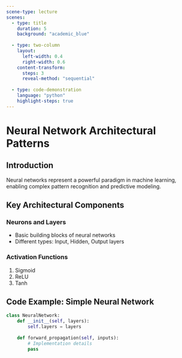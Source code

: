 ```yaml
---
scene-type: lecture
scenes:
  - type: title
    duration: 5
    background: "academic_blue"
  
  - type: two-column
    layout: 
      left-width: 0.4
      right-width: 0.6
    content-transform: 
      steps: 3
      reveal-method: "sequential"
  
  - type: code-demonstration
    language: "python"
    highlight-steps: true
---
```


# Neural Network Architectural Patterns

## Introduction
Neural networks represent a powerful paradigm in machine learning, enabling complex pattern recognition and predictive modeling.

## Key Architectural Components
### Neurons and Layers
- Basic building blocks of neural networks
- Different types: Input, Hidden, Output layers

### Activation Functions
1. Sigmoid
2. ReLU
3. Tanh

## Code Example: Simple Neural Network
```python
class NeuralNetwork:
    def __init__(self, layers):
        self.layers = layers
    
    def forward_propagation(self, inputs):
        # Implementation details
        pass
```
